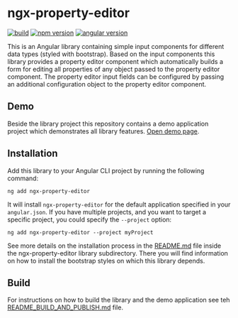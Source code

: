 # ngx-property-editor

[![build](https://github.com/heinerwalter/ngx-property-editor/actions/workflows/build-and-test.yml/badge.svg)](https://github.com/heinerwalter/ngx-property-editor/actions/workflows/build-and-test.yml)
[![npm version](https://img.shields.io/npm/v/ngx-property-editor?logo=npm&logoColor=fff)](https://www.npmjs.com/package/ngx-property-editor)
[![angular version](https://badgen.net/static/Angular/v17/c3002f?icon=angular)](https://v17.angular.io/docs)

This is an Angular library containing simple input components for different data types
(styled with bootstrap). Based on the input components this library provides a property
editor component which automatically builds a form for editing all properties of any
object passed to the property editor component. The property editor input fields can be
configured by passing an additional configuration object to the property editor component.

## Demo

Beside the library project this repository contains a demo application project
which demonstrates all library features.
[Open demo page](https://heinerwalter.github.io/ngx-property-editor/).

## Installation

Add this library to your Angular CLI project by running the following command:

```console
ng add ngx-property-editor
```

It will install `ngx-property-editor` for the default application specified in your
`angular.json`. If you have multiple projects, and you want to target a specific
project, you could specify the `--project` option:

```console
ng add ngx-property-editor --project myProject
```

See more details on the installation process in the
[README.md](projects/ngx-property-editor/README.md)
file inside the ngx-property-editor library subdirectory. There you will find information
on how to install the bootstrap styles on which this library depends.

## Build

For instructions on how to build the library and the demo application see teh
[README_BUILD_AND_PUBLISH.md](README_BUILD_AND_PUBLISH.md) file.
